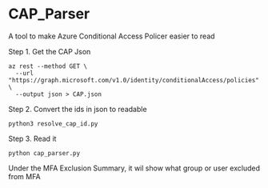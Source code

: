 # CAP_Parser
A tool to make Azure Conditional Access Policer easier to read

Step 1. Get the CAP Json
```
az rest --method GET \
  --url "https://graph.microsoft.com/v1.0/identity/conditionalAccess/policies" \
  --output json > CAP.json
```
Step 2. Convert the ids in json to readable
```
python3 resolve_cap_id.py
```
Step 3. Read it
```
python cap_parser.py
```
Under the MFA Exclusion Summary, it wil show what group or user excluded from MFA
